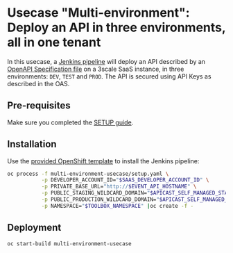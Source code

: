 # Usecase "Multi-environment": Deploy an API in three environments, all in one tenant

In this usecase, a [Jenkins pipeline](Jenkinsfile) will deploy an API described by an [OpenAPI Specification file](swagger.yaml) on a 3scale SaaS instance, in three environments: `DEV`, `TEST` and `PROD`. The API is secured using API Keys as described in the OAS.

## Pre-requisites

Make sure you completed the [SETUP guide](../SETUP.md).

## Installation

Use the [provided OpenShift template](setup.yaml) to install the Jenkins pipeline:

```sh
oc process -f multi-environment-usecase/setup.yaml \
           -p DEVELOPER_ACCOUNT_ID="$SAAS_DEVELOPER_ACCOUNT_ID" \
           -p PRIVATE_BASE_URL="http://$EVENT_API_HOSTNAME" \
           -p PUBLIC_STAGING_WILDCARD_DOMAIN="$APICAST_SELF_MANAGED_STAGING_WILDCARD_DOMAIN" \
           -p PUBLIC_PRODUCTION_WILDCARD_DOMAIN="$APICAST_SELF_MANAGED_PRODUCTION_WILDCARD_DOMAIN" \
           -p NAMESPACE="$TOOLBOX_NAMESPACE" |oc create -f -
```

## Deployment

```sh
oc start-build multi-environment-usecase
```
